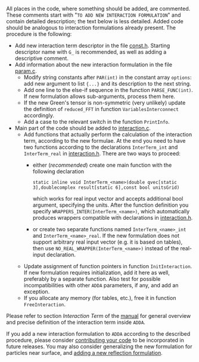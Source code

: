 All places in the code, where something should be added, are commented. These comments start with "`TO ADD NEW INTERACTION FORMULATION`" and contain detailed description; the text below is less detailed. Added code should be analogous to interaction formulations already present. The procedure is the following:
  * Add new interaction term descriptor in the file [const.h](http://code.google.com/p/a-dda/source/browse/trunk/src/const.h). Starting descriptor name with `G_` is recommended, as well as adding a descriptive comment.
  * Add information about the new interaction formulation in the file [param.c](http://code.google.com/p/a-dda/source/browse/trunk/src/param.c).
    * Modify string constants after `PAR(int)` in the constant array `options`: add new argument to list `{...}` and its description to the next string.
    * Add one line to the else-if sequence in the function `PARSE_FUNC(int)`. If new formulation allows sub-arguments, process them here.
    * If the new Green's tensor is non-symmetric (very unlikely) update the definition of `reduced_FFT` in function `VariablesInterconnect` accordingly.
    * Add a case to the relevant switch in the function `PrintInfo`.
  * Main part of the code should be added to [interaction.c](http://code.google.com/p/a-dda/source/browse/trunk/src/interaction.c).
    * Add functions that actually perform the calculation of the interaction term, according to the new formulae. At the end you need to have two functions according to the declarations `InterTerm_int` and `InterTerm_real` in [interaction.h](http://code.google.com/p/a-dda/source/browse/trunk/src/interaction.h). There are two ways to proceed:
      * either (_recommended_) create one main function with the following declaration
 
        `static inline void InterTerm_<name>(double qvec[static 3],doublecomplex result[static 6],const bool unitsGrid)`

        which works for real input vector and accepts additional bool argument, specifying the units. After the function definition you specify `WRAPPERS_INTER(InterTerm_<name>)`, which automatically produces wrappers compatible with declarations in [interaction.h](http://code.google.com/p/a-dda/source/browse/trunk/src/interaction.h).
      * or create two separate functions named `InterTerm_<name>_int` and `InterTerm_<name>_real`. If the new formulation does not support arbitrary real input vector (e.g. it is based on tables), then use `NO_REAL_WRAPPER(InterTerm_<name>)` instead of the real-input declaration.
    * Update assignment of function pointers in function `InitInteraction`. If new formulation requires initialization, add it here as well, preferably by a separate function. Also test for possible incompatibilities with other `ADDA` parameters, if any, and add an exception.
    * If you allocate any memory (for tables, etc.), free it in function `FreeInteraction`.



Please refer to section _Interaction Term_ of the [manual](http://a-dda.googlecode.com/svn/trunk/doc/manual.pdf) for general overview and precise definition of the interaction term inside `ADDA`.

If you add a new interaction formulation to `ADDA` according to the described procedure, please consider [contributing your code](InstructionCommitters.md) to be incorporated in future releases. You may also consider generalizing the new formulation for particles near surface, and [adding a new reflection formulation](AddingReflection.md).
